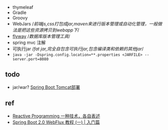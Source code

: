 

+ thymeleaf
+ Gradle
+ Groovy
+ WebJars /*前端js,css打包成jar,maven来进行版本管理或自动化管理，一般做法是把这些资源拷贝到webapp下*/
+ [flyway](https://www.jianshu.com/p/5b3ee67e3598) /*数据库版本管理工具*/
+ spring mvc 注解
+ 可执行jar /*fat jar,完全自包含可执行jar,包含编译类和依赖的其他jar*/ 
+ `java -jar -Dspring.config.location=**.properties <JARFILE> --server.port=8080`



## todo

+ jar/war? [Spring Boot Tomcat部署](https://www.yiibai.com/spring-boot/spring_boot_tomcat_deployment.html) 


## ref
+ [Reactive Programming 一种技术，各自表述](https://mercyblitz.github.io/2018/07/25/Reactive-Programming-%E4%B8%80%E7%A7%8D%E6%8A%80%E6%9C%AF-%E5%90%84%E8%87%AA%E8%A1%A8%E8%BF%B0/)
+ [Spring Boot 2.0 WebFlux 教程 (一) | 入门篇](https://juejin.im/post/5cb5d71d51882545dd09b634)